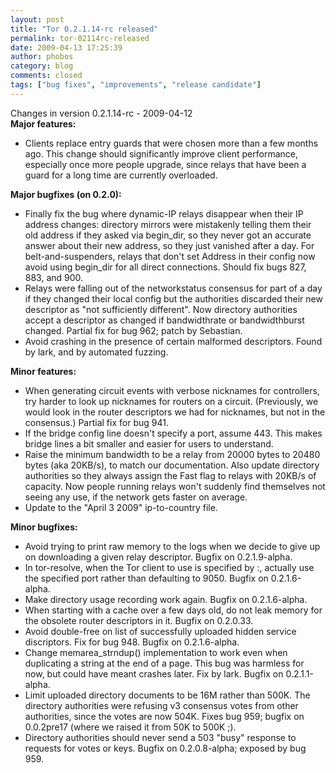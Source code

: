 ```yaml
---
layout: post
title: "Tor 0.2.1.14-rc released"
permalink: tor-02114rc-released
date: 2009-04-13 17:25:39
author: phobos
category: blog
comments: closed
tags: ["bug fixes", "improvements", "release candidate"]
---
```


Changes in version 0.2.1.14-rc - 2009-04-12  
 **Major features:**

<!-- more -->

-   Clients replace entry guards that were chosen more than a few months ago. This change should significantly improve client performance, especially once more people upgrade, since relays that have been a guard for a long time are currently overloaded.

**Major bugfixes (on 0.2.0):**

-   Finally fix the bug where dynamic-IP relays disappear when their IP address changes: directory mirrors were mistakenly telling them their old address if they asked via begin\_dir, so they never got an accurate answer about their new address, so they just vanished after a day. For belt-and-suspenders, relays that don't set Address in their config now avoid using begin\_dir for all direct connections. Should fix bugs 827, 883, and 900.
-   Relays were falling out of the networkstatus consensus for part of a day if they changed their local config but the authorities discarded their new descriptor as "not sufficiently different". Now directory authorities accept a descriptor as changed if bandwidthrate or bandwidthburst changed. Partial fix for bug 962; patch by Sebastian.
-   Avoid crashing in the presence of certain malformed descriptors. Found by lark, and by automated fuzzing.

**Minor features:**

-   When generating circuit events with verbose nicknames for controllers, try harder to look up nicknames for routers on a circuit. (Previously, we would look in the router descriptors we had for nicknames, but not in the consensus.) Partial fix for bug 941.
-   If the bridge config line doesn't specify a port, assume 443. This makes bridge lines a bit smaller and easier for users to understand.
-   Raise the minimum bandwidth to be a relay from 20000 bytes to 20480 bytes (aka 20KB/s), to match our documentation. Also update directory authorities so they always assign the Fast flag to relays with 20KB/s of capacity. Now people running relays won't suddenly find themselves not seeing any use, if the network gets faster on average.
-   Update to the "April 3 2009" ip-to-country file.

**Minor bugfixes:**

-   Avoid trying to print raw memory to the logs when we decide to give up on downloading a given relay descriptor. Bugfix on 0.2.1.9-alpha.
-   In tor-resolve, when the Tor client to use is specified by :, actually use the specified port rather than defaulting to 9050. Bugfix on 0.2.1.6-alpha.
-   Make directory usage recording work again. Bugfix on 0.2.1.6-alpha.
-   When starting with a cache over a few days old, do not leak memory for the obsolete router descriptors in it. Bugfix on 0.2.0.33.
-   Avoid double-free on list of successfully uploaded hidden service discriptors. Fix for bug 948. Bugfix on 0.2.1.6-alpha.
-   Change memarea\_strndup() implementation to work even when duplicating a string at the end of a page. This bug was harmless for now, but could have meant crashes later. Fix by lark. Bugfix on 0.2.1.1-alpha.
-   Limit uploaded directory documents to be 16M rather than 500K. The directory authorities were refusing v3 consensus votes from other authorities, since the votes are now 504K. Fixes bug 959; bugfix on 0.0.2pre17 (where we raised it from 50K to 500K ;).
-   Directory authorities should never send a 503 "busy" response to requests for votes or keys. Bugfix on 0.2.0.8-alpha; exposed by bug 959.

